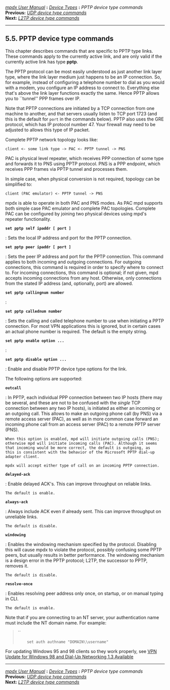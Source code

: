 [*mpdx User Manual*](README.md) **:** [*Device Types*](mpd42.md)
**:** *PPTP device type commands*\
**Previous:** [*UDP device type commands*](mpd46.md)\
**Next:** [*L2TP device type commands*](mpd48.md)

------------------------------------------------------------------------

## 5.5. PPTP device type commands

This chapter describes commands that are specific to PPTP type links.
These commands apply to the currently active link, and are only valid if
the currently active link has type **pptp**.

The PPTP protocol can be most easily understood as just another link
layer type, where the link layer medium just happens to be an IP
connection. So, for example, instead of configuring a telephone number
to dial as you would with a modem, you configure an IP address to
connect to. Everything else that\'s above the link layer functions
exactly the same. Hence PPTP allows you to \`\`tunnel\'\' PPP frames
over IP.

Note that PPTP connections are initiated by a TCP connection from one
machine to another, and that servers usually listen to TCP port 1723
(and this is the default for `port` in the commands below). PPTP also
uses the GRE protocol, which has IP protocol number 47. Your firewall
may need to be adjusted to allows this type of IP packet.

Complete PPTP network topology looks like:

    client <- some link type -> PAC <- PPTP tunnel -> PNS

PAC is physical level repeater, which receives PPP connection of some
type and forwards it to PNS using PPTP protocol. PNS is a PPP endpoint,
which receives PPP frames via PPTP tunnel and processes them.

In simple case, when physical conversion is not required, topology can
be simplified to:

    client (PAC emulator) <- PPTP tunnel -> PNS

mpdx is able to operate in both PAC and PNS modes. As PAC mpd supports
both simple case PAC emulator and complete PAC topologies. Complete PAC
can be configured by joining two physical devices using mpd\'s repeater
functionality.

**`set pptp self ipaddr [ port ]`**

:   Sets the local IP address and port for the PPTP connection.

**`set pptp peer ipaddr [ port ]`**

:   Sets the peer IP address and port for the PPTP connection. This
    command applies to both incoming and outgoing connections. For
    outgoing connections, this command is required in order to specify
    where to connect to. For incoming connections, this command is
    optional; if not given, mpd accepts incoming connections from any
    host. Otherwise, only connections from the stated IP address (and,
    optionally, port) are allowed.

**`set pptp callingnum number`**

:   

**`set pptp callednum number`**

:   Sets the calling and called telephone number to use when initiating
    a PPTP connection. For most VPN applications this is ignored, but in
    certain cases an actual phone number is required. The default is the
    empty string.

**`set pptp enable option ... `**

:   

**`set pptp disable option ... `**

:   Enable and disable PPTP device type options for the link.

The following options are supported:

**`outcall`**

:   In PPTP, each individual PPP connection between two IP hosts (there
    may be several, and these are not to be confused with the *single*
    TCP connection between any two IP hosts), is initiated as either an
    incoming or an outgoing call. This allows to make an outgoing phone
    call (by PNS) via a remote access server (PAC), as well as in more
    common case forward an incoming phone call from an access server
    (PAC) to a remote PPTP server (PNS).

    When this option is enabled, mpd will initiate outgoing calls (PNS);
    otherwise mpd will initiate incoming calls (PAC). Although it seems
    that incoming would be more correct, the default is outgoing, as
    this is consistent with the behavior of the Microsoft PPTP dial-up
    adapter client.

    mpdx will accept either type of call on an incoming PPTP connection.

**`delayed-ack`**

:   Enable delayed ACK\'s. This can improve throughput on reliable
    links.

    The default is enable.

**`always-ack`**

:   Always include ACK even if already sent. This can improve throughput
    on unreliable links.

    The default is disable.

**`windowing`**

:   Enables the windowing mechanism specified by the protocol. Disabling
    this will cause mpdx to violate the protocol, possibly confusing some
    PPTP peers, but usually results in better performance. The windowing
    mechanism is a design error in the PPTP protocol; L2TP, the
    successor to PPTP, removes it.

    The default is disable.

**`resolve-once`**

:   Enables resolving peer address only once, on startup, or on manual
    typing in CLI.

    The default is enable.

Note that if you are connecting to an NT server, your authentication
name must include the NT domain name. For example:

> ``
>
>         set auth authname "DOMAIN\\username"

For updating Windows 95 and 98 clients so they work properly, see [VPN
Update for Windows 98 and Dial-Up Networking 1.3
Available](http://support.microsoft.com/default.aspx?scid=KB;EN-US;Q191540)

------------------------------------------------------------------------

[*mpdx User Manual*](README.md) **:** [*Device Types*](mpd42.md)
**:** *PPTP device type commands*\
**Previous:** [*UDP device type commands*](mpd46.md)\
**Next:** [*L2TP device type commands*](mpd48.md)
